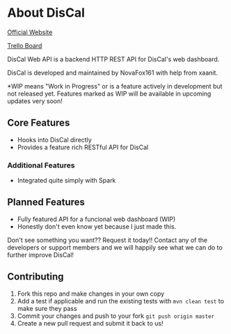# About DisCal

[Official Website](https://www.cloudcraftgaming.com/discal)

[Trello Board](https://trello.com/b/OuFo5aXu/discal)

DisCal Web API is a backend HTTP REST API for DisCal's web dashboard.


DisCal is developed and maintained by NovaFox161 with help from xaanit.

*WIP means "Work in Progress" or is a feature actively in development but not released yet. Features marked as WIP will be available in upcoming updates very soon!

## Core Features

* Hooks into DisCal directly
* Provides a feature rich RESTful API for DisCal

### Additional Features

* Integrated quite simply with Spark

## Planned Features
* Fully featured API for a funcional web dashboard (WIP)
* Honestly don't even know yet because I just made this.

Don't see something you want?? Request it today!! Contact any of the developers or support members and we will happily see what we can do to further improve DisCal!

## Contributing

1. Fork this repo and make changes in your own copy
2. Add a test if applicable and run the existing tests with `mvn clean test` to make sure they pass
3. Commit your changes and push to your fork `git push origin master`
4. Create a new pull request and submit it back to us!